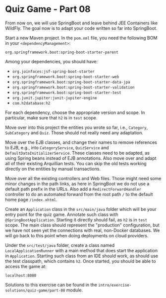 # Quiz Game - Part 08


From now on, we will use SpringBoot and leave behind JEE Containers like WildFly.
The goal now is to adapt your code written so far into SpringBoot.

Start a new Maven project.
In the `pom.xml` file, you need the following BOM in your `<dependencyManagement>`:

`org.springframework.boot:spring-boot-starter-parent`


Among your dependencies, you should have:

* `org.joinfaces:jsf-spring-boot-starter`
* `org.springframework.boot:spring-boot-starter-web`
* `org.springframework.boot:spring-boot-starter-data-jpa`
* `org.springframework.boot:spring-boot-starter-validation`
* `org.springframework.boot:spring-boot-starter-test`
* `org.junit.jupiter:junit-jupiter-engine`
* `com.h2database:h2`

For each dependency, choose the appropriate version and scope.
In particular, make sure that `h2` is in `test` scope.


Move over into this project the entities you wrote so far,
i.e., `Category`, `SubCategory` and `Quiz`.
Those should not really need any adaptation.

Move over the EJB classes, and change their names to remove references to
EJB, e.g., into
`CategoryService`, `QuizService` and `DefaultDataInitializerService`.
These classes need to be adapted, as using Spring beans instead of EJB annotations.
Also move over and adapt all of their existing Arquillian tests.
You can skip the old tests working directly on the entities by manual transactions.


Move over all the existing controllers and Web files. 
Those might need some minor changes in the path links, 
as here in SpringBoot we do not use
a default path prefix in the URLs.
Also add a `RedirectForwardHandler` controller to do an automated forward from 
the root path `/` to the default home page `/index.xhtml`. 

 
Create an `Application` class in the `src/main/java` folder which will be your 
entry point for the quiz game.
Annotate such class with `@SpringBootApplication`.
Starting it directly should fail, as `h2` is in `test` scope.
The main class should represent the "production" configuration, but we have
not seen yet the connections with real, non-Docker databases.
We will go back to this point when doing deployments on cloud providers.



Under the `src/test/java` folder, create a class named `LocalApplicationRunner`
with a main method that does start the application in `Application`.
Starting such class from an IDE should work, as should use the test classpath,
which contains `h2`. 
Once started, you should be able to access the game at:

`localhost:8080`

Solutions to this exercise can be found in the 
`intro/exercise-solutions/quiz-game/part-08` module. 